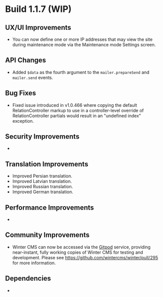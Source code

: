 # Build 1.1.7 (WIP)

## UX/UI Improvements
- You can now define one or more IP addresses that may view the site during maintenance mode via the Maintenance mode Settings screen.

## API Changes
- Added `$data` as the fourth argument to the `mailer.prepareSend` and `mailer.send` events.

## Bug Fixes
- Fixed issue introduced in v1.0.466 where copying the default RelationController markup to use in a controller-level override of RelationController partials would result in an "undefined index" exception.

## Security Improvements
-

## Translation Improvements
- Improved Persian translation.
- Improved Latvian translation.
- Improved Russian translation.
- Improved German translation.

## Performance Improvements
-

## Community Improvements
- Winter CMS can now be accessed via the [Gitpod](https://gitpod.io) service, providing near-instant, fully working copies of Winter CMS for testing and development. Please see https://github.com/wintercms/winter/pull/295 for more information.

## Dependencies
-
